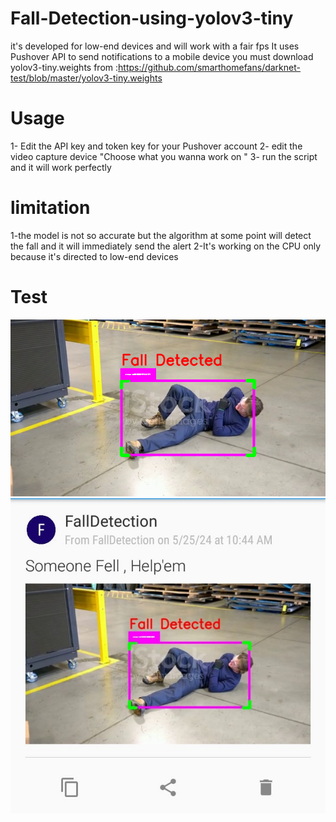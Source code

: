 # Fall-Detection-using-yolov3-tiny
it's developed for low-end devices and will work with a fair fps 
It uses Pushover API to send notifications to a mobile device 
you must download yolov3-tiny.weights from :https://github.com/smarthomefans/darknet-test/blob/master/yolov3-tiny.weights

# Usage
1- Edit the API key and token key for your Pushover account
2- edit the video capture device "Choose what you wanna work on "
3- run the script and it will work perfectly 

# limitation 
1-the model is not so accurate but the algorithm at some point will detect the fall and it will immediately send the alert
2-It's working on the CPU only because it's directed to low-end devices 

# Test 
![Screenshot](detected_fall.png)
![notSS](not.jpg)
